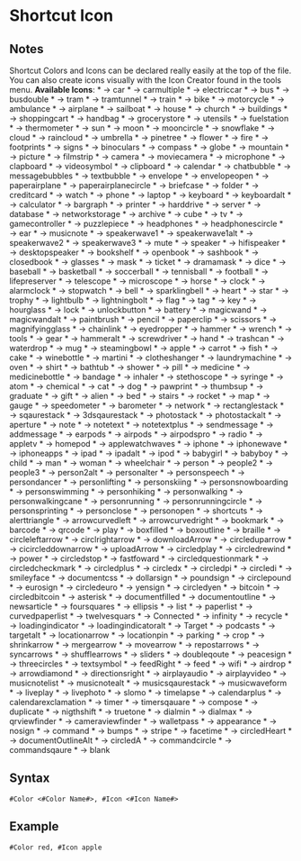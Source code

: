 # Shortcut Icon
## Notes
Shortcut Colors and Icons can be declared really easily at the top of the file. You can also create icons visually with the Icon Creator found in the tools menu.
**Available Icons**:
*[](59452) → car
*[](61446) → carmultiple
*[](61447) → electriccar
*[](59678) → bus
*[](61448) → busdouble
*[](61449) → tram
*[](61450) → tramtunnel
*[](59858) → train
*[](59668) → bike
*[](59783) → motorcycle
*[](59652) → ambulance
*[](59648) → airplane
*[](59823) → sailboat
*[](59755) → house
*[](59688) → church
*[](59677) → buildings
*[](59828) → shoppingcart
*[](59750) → handbag
*[](59747) → grocerystore
*[](59863) → utensils
*[](59741) → fuelstation
*[](59854) → thermometer
*[](59845) → sun
*[](59782) → moon
*[](61517) → mooncircle
*[](59835) → snowflake
*[](59714) → cloud
*[](59715) → raincloud
*[](59861) → umbrella
*[](59731) → pinetree
*[](59468) → flower
*[](59734) → fire
*[](59738) → footprints
*[](59724) → signs
*[](59669) → binoculars
*[](59717) → compass
*[](59412) → globe
*[](59785) → mountain
*[](59784) → picture
*[](59733) → filmstrip
*[](59682) → camera
*[](59402) → moviecamera
*[](59780) → microphone
*[](59787) → clapboard
*[](59864) → videosymbol
*[](59711) → clipboard
*[](59681) → calendar
*[](59414) → chatbubble
*[](59403) → messagebubbles
*[](59779) → textbubble
*[](59773) → envelope
*[](59774) → envelopeopen
*[](59836) → paperairplane
*[](61462) → paperairplanecircle
*[](59676) → briefcase
*[](59737) → folder
*[](59719) → creditcard
*[](59865) → watch
*[](59814) → phone
*[](59436) → laptop
*[](59446) → keyboard
*[](59494) → keyboardalt
*[](59680) → calculator
*[](59662) → bargraph
*[](59817) → printer
*[](59752) → harddrive
*[](59722) → server
*[](59519) → database
*[](59826) → networkstorage
*[](59653) → archive
*[](59721) → cube
*[](59851) → tv
*[](59742) → gamecontroller
*[](59818) → puzzlepiece
*[](59753) → headphones
*[](61479) → headphonescircle
*[](61481) → ear
*[](59790) → musicnote
*[](59839) → speakerwave1
*[](59502) → speakerwave1alt
*[](61470) → speakerwave2
*[](61471) → speakerwave3
*[](61472) → mute
*[](61473) → speaker
*[](61478) → hifispeaker
*[](61474) → desktopspeaker
*[](59671) → bookshelf
*[](59465) → openbook
*[](59672) → sashbook
*[](61442) → closedbook
*[](59745) → glasses
*[](59777) → mask
*[](59788) → ticket
*[](59730) → dramamask
*[](59723) → dice
*[](59663) → baseball
*[](59664) → basketball
*[](59837) → soccerball
*[](59852) → tennisball
*[](59456) → football
*[](59762) → lifepreserver
*[](59850) → telescope
*[](59781) → microscope
*[](59756) → horse
*[](59712) → clock
*[](59649) → alarmclock
*[](59844) → stopwatch
*[](59667) → bell
*[](59838) → sparklingbell
*[](59754) → heart
*[](59841) → star
*[](59860) → trophy
*[](59763) → lightbulb
*[](59764) → lightningbolt
*[](59736) → flag
*[](59848) → tag
*[](59760) → key
*[](59757) → hourglass
*[](59770) → lock
*[](59862) → unlockbutton
*[](59489) → battery
*[](59511) → magicwand
*[](59771) → magicwandalt
*[](59793) → paintbrush
*[](59798) → pencil
*[](59794) → paperclip
*[](59824) → scissors
*[](59772) → magnifyingglass
*[](59685) → chainlink
*[](59716) → eyedropper
*[](59748) → hammer
*[](59870) → wrench
*[](59749) → tools
*[](59743) → gear
*[](59473) → hammeralt
*[](59825) → screwdriver
*[](59751) → hand
*[](59859) → trashcan
*[](59866) → waterdrop
*[](59789) → mug
*[](59842) → steamingbowl
*[](59740) → apple
*[](59683) → carrot
*[](59735) → fish
*[](59679) → cake
*[](59868) → winebottle
*[](59776) → martini
*[](59713) → clotheshanger
*[](59761) → laundrymachine
*[](59792) → oven
*[](59827) → shirt
*[](59665) → bathtub
*[](59829) → shower
*[](59461) → pill
*[](59815) → medicine
*[](59778) → medicinebottle
*[](59660) → bandage
*[](59759) → inhaler
*[](59843) → stethoscope
*[](59847) → syringe
*[](59657) → atom
*[](59686) → chemical
*[](59684) → cat
*[](59728) → dog
*[](59796) → pawprint
*[](59857) → thumbsup
*[](59746) → graduate
*[](59744) → gift
*[](59651) → alien
*[](59666) → bed
*[](59840) → stairs
*[](59822) → rocket
*[](61444) → map
*[](61452) → gauge
*[](61453) → speedometer
*[](61454) → barometer
*[](61455) → network
*[](61456) → rectanglestack
*[](61457) → sqaurestack
*[](61458) → 3dsqaurestack
*[](61459) → photostack
*[](61460) → photostackalt
*[](61461) → aperture
*[](61464) → note
*[](61465) → notetext
*[](61466) → notetextplus
*[](61467) → sendmessage
*[](61468) → addmessage
*[](61475) → earpods
*[](61476) → airpods
*[](61477) → airpodspro
*[](61480) → radio
*[](61482) → appletv
*[](61483) → homepod
*[](61484) → applewatchwaves
*[](61486) → iphone
*[](61487) → iphonewave
*[](61488) → iphoneapps
*[](61489) → ipad
*[](61490) → ipadalt
*[](61491) → ipod
*[](59658) → babygirl
*[](59659) → babyboy
*[](59687) → child
*[](59775) → man
*[](59869) → woman
*[](59806) → wheelchair
*[](59801) → person
*[](59800) → people2
*[](59799) → people3
*[](59437) → person2alt
*[](59802) → personalter
*[](59804) → personspeech
*[](59803) → persondancer
*[](59807) → personlifting
*[](59809) → personskiing
*[](59810) → personsnowboarding
*[](59811) → personswimming
*[](59805) → personhiking
*[](59812) → personwalking
*[](59813) → personwalkingcane
*[](59808) → personrunning
*[](61493) → personrunningcircle
*[](61494) → personsprinting
*[](61495) → personclose
*[](61496) → personopen
*[](61440) → shortcuts
*[](59650) → alerttriangle
*[](59654) → arrowcurvedleft
*[](59655) → arrowcurvedright
*[](59670) → bookmark
*[](59661) → barcode
*[](59819) → qrcode
*[](59508) → play
*[](59673) → boxfilled
*[](59674) → boxoutline
*[](59675) → braille
*[](59696) → circleleftarrow
*[](59705) → circlrightarrow
*[](59693) → downloadArrow
*[](59707) → circleduparrow
*[](59692) → cicircleddownarrow
*[](59708) → uploadArrow
*[](59699) → circledplay
*[](59704) → circledrewind
*[](59702) → power
*[](59706) → circledstop
*[](59695) → fastfoward
*[](59703) → circledquestionmark
*[](59690) → circledcheckmark
*[](59700) → circledplus
*[](59709) → circledx
*[](59698) → circledpi
*[](59697) → circledi
*[](59834) → smileyface
*[](59725) → documentcss
*[](59395) → dollarsign
*[](59448) → poundsign
*[](59701) → circlepound
*[](59512) → eurosign
*[](59694) → circledeuro
*[](59514) → yensign
*[](59710) → circledyen
*[](59515) → bitcoin
*[](59689) → circledbitcoin
*[](59656) → asterisk
*[](59726) → documentfilled
*[](59727) → documentoutline
*[](59791) → newsarticle
*[](59739) → foursquares
*[](59392) → ellipsis
*[](59445) → list
*[](59765) → paperlist
*[](59766) → curvedpaperlist
*[](59405) → twelvesquars
*[](59718) → Connected
*[](59758) → infinity
*[](59820) → recycle
*[](59767) → loadingindicator
*[](59516) → loadingindicatoralt
*[](59849) → Target
*[](59816) → podcasts
*[](59454) → targetalt
*[](59768) → locationarrow
*[](59769) → locationpin
*[](59795) → parking
*[](59720) → crop
*[](59830) → shrinkarrow
*[](59831) → mergearrow
*[](59786) → movearrow
*[](59821) → repostarrows
*[](59846) → syncarrows
*[](59832) → shufflearrows
*[](59833) → sliders
*[](59729) → doubleqoute
*[](59797) → peacesign
*[](59856) → threecircles
*[](59853) → textsymbol
*[](59732) → feedRight
*[](59497) → feed
*[](59867) → wifi
*[](61501) → airdrop
*[](61497) → arrowdiamond
*[](61498) → directionsright
*[](61499) → airplayaudio
*[](61500) → airplayvideo
*[](61502) → musicnotelist
*[](61503) → musicnotealt
*[](61504) → musicsqaurestack
*[](61505) → musicwaveform
*[](61506) → liveplay
*[](61507) → livephoto
*[](61508) → slomo
*[](61509) → timelapse
*[](61510) → calendarplus
*[](61511) → calendarexclamation
*[](61512) → timer
*[](61513) → timersqauare
*[](61514) → compose
*[](61515) → duplicate
*[](61518) → nigthshift
*[](61519) → truetone
*[](61520) → dialmin
*[](61521) → dialmax
*[](61522) → qrviewfinder
*[](61523) → cameraviewfinder
*[](61524) → walletpass
*[](61525) → appearance
*[](61528) → nosign
*[](61529) → command
*[](59433) → bumps
*[](59455) → stripe
*[](59583) → facetime
*[](59542) → circledHeart
*[](59496) → documentOutlineAlt
*[](59520) → circledA
*[](61530) → commandcircle
*[](61531) → commandsqaure
*[](999999) → blank

## Syntax
```
#Color <#Color Name#>, #Icon <#Icon Name#>
```
## Example
```
#Color red, #Icon apple
```